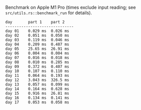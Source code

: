 Benchmark on Apple M1 Pro (times exclude input reading; see `src/utils.rs::benchmark_run` for details).

```
day       part 1    part 2
------------------------------
day 01    0.029 ms  0.026 ms
day 02    0.051 ms  0.050 ms
day 03    0.119 ms  0.046 ms
day 04    0.209 ms  0.487 ms
day 05    25.65 ms  26.91 ms
day 06    0.004 ms  0.004 ms
day 07    0.016 ms  0.018 ms
day 08    0.010 ms  0.285 ms
day 09    0.372 ms  0.407 ms
day 10    0.107 ms  0.110 ms
day 11    0.064 ms  0.193 ms
day 12    3.043 ms  326.5 ms
day 13    0.057 ms  0.099 ms
day 14    0.164 ms  0.628 ms
day 15    0.916 ms  26.81 ms
day 16    0.134 ms  0.141 ms
day 17    0.053 ms  0.058 ms
```